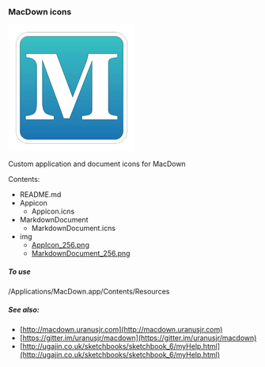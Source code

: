 ### MacDown icons

![](img/AppIcon_256.png) 

Custom application and document icons for MacDown 

Contents:

- README.md
- Appicon
	- Appicon.icns
- MarkdownDocument
	- MarkdownDocument.icns
- img
	- [AppIcon_256.png](img/AppIcon_256.png)
	- [MarkdownDocument_256.png](img/MarkdownDocument_256.png)

##### To use

/Applications/MacDown.app/Contents/Resources

##### See also:

- [http://macdown.uranusjr.com](http://macdown.uranusjr.com)
- [https://gitter.im/uranusjr/macdown](https://gitter.im/uranusjr/macdown)
- [http://ugajin.co.uk/sketchbooks/sketchbook_6/myHelp.html](http://ugajin.co.uk/sketchbooks/sketchbook_6/myHelp.html)


